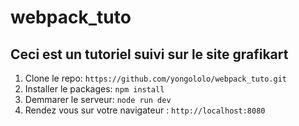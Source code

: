 # webpack_tuto

## Ceci est un tutoriel suivi sur le site grafikart

1. Clone le repo: `https://github.com/yongololo/webpack_tuto.git`
2. Installer le  packages: `npm install`
3. Demmarer le serveur: `node run dev`
4. Rendez vous sur votre navigateur : `http://localhost:8080`
